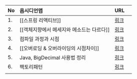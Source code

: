 
| No  | 옵시디언맵                                      | URL                                                                                                                         |     |
| --- |:----------------------------------------- |:--------------------------------------------------------------------------------------------------------------------------- | --- |
| 1.   | [[스프링 리액티브]]                       | [링크](https://velog.io/@hiy7030/Spring-WebFlux-%EB%A6%AC%EC%95%A1%ED%8B%B0%EB%B8%8C-%ED%94%84%EB%A1%9C%EA%B7%B8%EB%9E%98%EB%B0%8D) |     |
| 2.  | [[객체지향에서 메세지와 메소드는 다르다]] | [링크](https://soongjamm.tistory.com/133)                                                                                           |     |
| 3.   | 컴파일 과정과 시점                        | [링크](https://velog.io/@moonlt93/%EC%BB%B4%ED%8C%8C%EC%9D%BC-%EC%8B%9C%EC%A0%90-%EB%9F%B0%ED%83%80%EC%9E%84-%EC%8B%9C%EC%A0%90)    |     |
| 4.   | [[오버로딩 & 오버라이딩의 시점차이]]      | [링크](https://sungman.tistory.com/9)                                                                                               |     |
| 5.   | Java, BigDecimal 사용법 정리              | [링크](https://jsonobject.tistory.com/466)                                                                                          |     |
| 6.   | 팩토리패턴                                | [링크](https://bcp0109.tistory.com/367)                                                                                             |     |
|     |                                           |                                                                                                                             |     |
